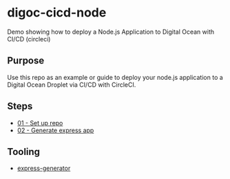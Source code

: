 # digoc-cicd-node
Demo showing how to deploy a Node.js Application to Digital Ocean with CI/CD (circleci) 

## Purpose

Use this repo as an example or guide to deploy your node.js application to a Digital Ocean Droplet via CI/CD with CircleCI.

## Steps

* [01 - Set up repo](https://github.com/full-stack-hackers/digoc-cicd-node/blob/01-setup/GUIDE.md)
* [02 - Generate express app](https://github.com/full-stack-hackers/digoc-cicd-node/blob/02-express/GUIDE.md)

## Tooling

* [express-generator](https://expressjs.com/en/starter/generator.html)

